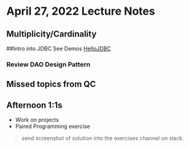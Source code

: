 # April 27, 2022 Lecture Notes

## Multiplicity/Cardinality

##Intro into JDBC
See Demos [HelloJDBC](https://github.com/FullSol/my-training-notes/tree/master/demos/1-Java/HelloJDBC)

### Review DAO Design Pattern

## Missed topics from QC

## Afternoon 1:1s

* Work on projects
* Paired Programming exercise

> send screenshot of solution into the exercises channel on slack.
